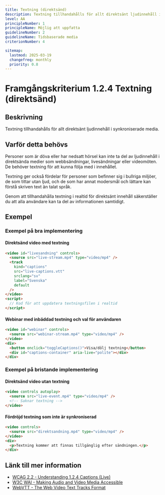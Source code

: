 ```yaml
---
title: Textning (direktsänd)
description: Textning tillhandahålls för allt direktsänt ljudinnehåll i synkroniserade media.
level: AA
principleNumber: 1
principleName: Möjlig att uppfatta
guidelineNumber: 2
guidelineName: Tidsbaserade media
criterionNumber: 4

sitemap:
  lastmod: 2025-03-19
  changefreq: monthly
  priority: 0.8
---
```


# Framgångskriterium 1.2.4 Textning (direktsänd)

## Beskrivning

Textning tillhandahålls för allt direktsänt ljudinnehåll i synkroniserade media.

## Varför detta behövs

Personer som är döva eller har nedsatt hörsel kan inte ta del av ljudinnehåll i direktsända medier som webbsändningar, livesändningar eller videomöten. De behöver textning för att kunna följa med i innehållet.

Textning ger också fördelar för personer som befinner sig i bullriga miljöer, de som tittar utan ljud, och de som har annat modersmål och lättare kan förstå skriven text än talat språk.

Genom att tillhandahålla textning i realtid för direktsänt innehåll säkerställer du att alla användare kan ta del av informationen samtidigt.

## Exempel

### Exempel på bra implementering

#### Direktsänd video med textning

```html
<video id="livesandning" controls>
  <source src="live-stream.mp4" type="video/mp4" />
  <track
    kind="captions"
    src="live-captions.vtt"
    srclang="sv"
    label="Svenska"
    default
  />
</video>
<script>
  // Kod för att uppdatera textningsfilen i realtid
</script>
```

#### Webinar med inbäddad textning och val för användaren

```html
<video id="webinar" controls>
  <source src="webinar-stream.mp4" type="video/mp4" />
</video>
<div>
  <button onclick="toggleCaptions()">Visa/dölj textning</button>
  <div id="captions-container" aria-live="polite"></div>
</div>
```

### Exempel på bristande implementering

#### Direktsänd video utan textning

```html
<video controls autoplay>
  <source src="live-event.mp4" type="video/mp4" />
  <!-- Saknar textning -->
</video>
```

#### Fördröjd textning som inte är synkroniserad

```html
<video controls>
  <source src="direktsandning.mp4" type="video/mp4" />
</video>
<div>
  <p>Textning kommer att finnas tillgänglig efter sändningen.</p>
</div>
```

## Länk till mer information

- [WCAG 2.2 - Understanding 1.2.4 Captions (Live)](https://www.w3.org/WAI/WCAG22/Understanding/captions-live.html)
- [W3C WAI - Making Audio and Video Media Accessible](https://www.w3.org/WAI/media/av/)
- [WebVTT - The Web Video Text Tracks Format](https://developer.mozilla.org/en-US/docs/Web/API/WebVTT_API)
